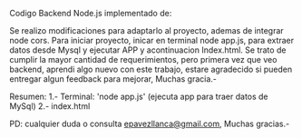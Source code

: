 Codigo Backend Node.js implementado de:

[published url]: http://code.tutsplus.com/tutorials/code-your-first-api-with-nodejs-and-express-connect-a-database--cms-31699
[instructor url]: https://tutsplus.com/authors/tania-rascia

Se realizo modificaciones para adaptarlo al proyecto, ademas de integrar node cors.
Para iniciar proyecto, inicar en terminal node app.js, para extraer datos desde Mysql y ejecutar APP y acontinuacion  Index.html. 
Se trato de cumplir la mayor cantidad de requerimientos, pero primera vez que veo backend, aprendi algo nuevo con este trabajo, estare agradecido si pueden entregar algun feedback para mejorar, Muchas gracia.-

Resumen:
1.- Terminal: 'node app.js' (ejecuta app para traer datos de MySql)
2.- index.html

PD: cualquier duda o consulta epavezllanca@gmail.com, Muchas gracias.-